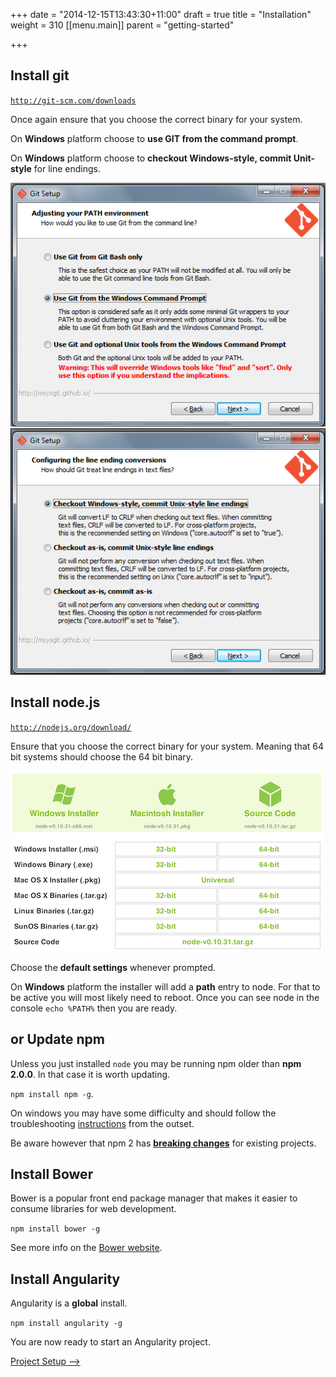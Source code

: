 +++
date = "2014-12-15T13:43:30+11:00"
draft = true
title = "Installation"
weight = 310
[[menu.main]]
	parent = "getting-started"

+++

## Install git

[`http://git-scm.com/downloads`](http://git-scm.com/downloads)

Once again ensure that you choose the correct binary for your system.

On **Windows** platform choose to **use GIT from the command prompt**.

On **Windows** platform choose to **checkout Windows-style, commit Unit-style** for line endings.

![](/getting-started/installation-git-1.png)
![](/getting-started/installation-git-2.png)

## Install node.js

[`http://nodejs.org/download/`](http://nodejs.org/download/)

Ensure that you choose the correct binary for your system. Meaning that 64 bit systems should choose the 64 bit binary.

![](/getting-started/installation-node.png)

Choose the **default settings** whenever prompted.

On **Windows** platform the installer will add a **path** entry to node. For that to be active you will most likely need
to reboot. Once you can see node in the console `echo %PATH%` then you are ready.

## or Update npm

Unless you just installed `node` you may be running npm older than **npm 2.0.0**. In that case it is worth updating.

`npm install npm -g`.

On windows you may have some difficulty and should follow the troubleshooting
[instructions](https://github.com/npm/npm/wiki/Troubleshooting#upgrading-on-windows) from the outset.

Be aware however that npm 2 has [**breaking changes**](http://blog.npmjs.org/post/98131109725/npm-2-0-0) for existing
projects.

## Install Bower

Bower is a popular front end package manager that makes it easier to consume libraries for web development.

`npm install bower -g`

See more info on the [Bower website](http://bower.io).

## Install Angularity

Angularity is a **global** install.

`npm install angularity -g`

You are now ready to start an Angularity project.

[Project Setup &#x27F6;](project-setup.md)
